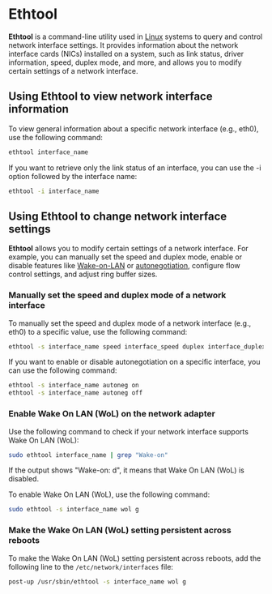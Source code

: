 # Ethtool

**Ethtool** is a command-line utility used in [Linux](../linux/linux.md) systems to query and control network interface settings. It provides information about the network interface cards (NICs) installed on a system, such as link status, driver information, speed, duplex mode, and more, and allows you to modify certain settings of a network interface.

## Using Ethtool to view network interface information

To view general information about a specific network interface (e.g., eth0), use the following command:

```sh
ethtool interface_name
```

If you want to retrieve only the link status of an interface, you can use the ﻿-i option followed by the interface name:

```sh
ethtool -i interface_name
```

## Using Ethtool to change network interface settings

**Ethtool** allows you to modify certain settings of a network interface. For example, you can manually set the speed and duplex mode, enable or disable features like [Wake-on-LAN](../networking/wakeonlan.md) or [autonegotiation](../networking/autonegotiation.md), configure flow control settings, and adjust ring buffer sizes.

### Manually set the speed and duplex mode of a network interface

To manually set the speed and duplex mode of a network interface (e.g., eth0) to a specific value, use the following command:

```sh
ethtool -s interface_name speed interface_speed duplex interface_duplex
```

If you want to enable or disable autonegotiation on a specific interface, you can use the following command:

```sh
ethtool -s interface_name autoneg on
ethtool -s interface_name autoneg off
```

### Enable Wake On LAN (WoL) on the network adapter

Use the following command to check if your network interface supports Wake On LAN (WoL):

```sh
sudo ethtool interface_name | grep "Wake-on"
```

If the output shows "Wake-on: d", it means that Wake On LAN (WoL) is disabled.

To enable Wake On LAN (WoL), use the following command:

```sh
sudo ethtool -s interface_name wol g
```

### Make the Wake On LAN (WoL) setting persistent across reboots

To make the Wake On LAN (WoL) setting persistent across reboots, add the following line to the `/etc/network/interfaces` file:

```sh
post-up /usr/sbin/ethtool -s interface_name wol g
```
